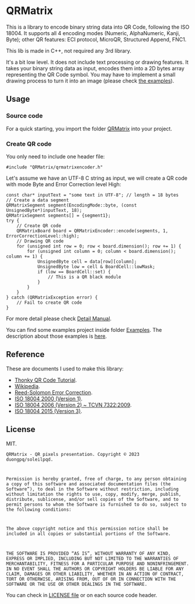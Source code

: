 # QRMatrix

This is a library to encode binary string data into QR Code, following the ISO 18004. It supports all 4 encoding modes (Numeric, AlphaNumeric, Kanji, Byte); other QR features: ECI protocol, MicroQR, Structured Append, FNC1.

This lib is made in C++, not required any 3rd library.

It's a bit low level. It does not include text processing or drawing features. It takes your binary string data as input, encodes them into a 2D bytes array representing the QR Code symbol. You may have to implement a small drawing process to turn it into an image (please check [the examples](examples.md)).

## Usage

### Source code

For a quick starting, you import the folder [QRMatrix](QRMatrix) into your project.

### Create QR code

You only need to include one header file:

```
#include "QRMatrix/qrmatrixencoder.h"
```

Let's assume we have an UTF-8 C string as input, we will create a QR code with mode Byte and Error Correction level High:

```
const char* inputText = "some text in UTF-8"; // length = 18 bytes
// Create a data segment
QRMatrixSegment segment(EncodingMode::byte, (const UnsignedByte*)inputText, 18);
QRMatrixSegment segments[] = {segment1};
try {
    // Create QR code
    QRMatrixBoard board = QRMatrixEncoder::encode(segments, 1, ErrorCorrectionLevel::high);
    // Drawing QR code
    for (unsigned int row = 0; row < board.dimension(); row += 1) {
        for (unsigned int column = 0; column < board.dimension(); column += 1) {
            UnsignedByte cell = data[row][column];
            UnsignedByte low = cell & BoardCell::lowMask;
            if (low == BoardCell::set) {
                // This is a QR black module
            }
        }
    }
} catch (QRMatrixException error) {
    // Fail to create QR code
}
```

For more detail please check [Detail Manual](DOCS/index.md).

You can find some examples project inside folder [Examples](Examples). The description about those examples is [here](DOCS/examples.md).

## Reference

These are documents I used to make this library:

 - [Thonky QR Code Tutorial](https://www.thonky.com/qr-code-tutorial/).
 - [Wikipedia](https://en.wikipedia.org/wiki/QR_code).
 - [Reed-Solomon Error Correction](https://en.wikiversity.org/wiki/Reed%E2%80%93Solomon_codes_for_coders).
 - [ISO 18004 2000 (Version 1)](https://www.swisseduc.ch/informatik/theoretische_informatik/qr_codes/docs/qr_standard.pdf).
 - [ISO 18004 2006 (Version 2) ~ TCVN 7322:2009](https://luatminhkhue.vn/tieu-chuan-quoc-gia-tcvn-7322-2009-iso-iec-18004-2006-ve-cong-nghe-thong-tin-ky-thuat-phan-dinh-va-thu-nhan-du-lieu-tu-dong-yeu-cau-ky-thuat-doi-voi-ma-hinh-qr-code-2005.aspx).
 - [ISO 18004 2015 (Version 3)](https://github.com/yansikeim/QR-Code/blob/master/ISO%20IEC%2018004%202015%20Standard.pdf).

## License

MIT.

<code>QRMatrix - QR pixels presentation.
Copyright © 2023 duongpq/soleilpqd.

Permission is hereby granted, free of charge, to any person obtaining a copy of this software and associated documentation files (the Software”), to deal in the Software without restriction, including without limitation the rights to use, copy, modify, merge, publish, distribute, sublicense, and/or sell copies of the Software, and to permit persons to whom the Software is furnished to do so, subject to the following conditions:

The above copyright notice and this permission notice shall be included in all copies or substantial portions of the Software.

THE SOFTWARE IS PROVIDED “AS IS”, WITHOUT WARRANTY OF ANY KIND, EXPRESS OR IMPLIED, INCLUDING BUT NOT LIMITED TO THE WARRANTIES OF MERCHANTABILITY, FITNESS FOR A PARTICULAR PURPOSE AND NONINFRINGEMENT. IN NO EVENT SHALL THE AUTHORS OR COPYRIGHT HOLDERS BE LIABLE FOR ANY CLAIM, DAMAGES OR OTHER LIABILITY, WHETHER IN AN ACTION OF CONTRACT, TORT OR    OTHERWISE, ARISING FROM, OUT OF OR IN CONNECTION WITH THE SOFTWARE OR THE USE OR OTHER DEALINGS IN THE SOFTWARE.</code>

You can check in [LICENSE file](LICENSE) or on each source code header.
